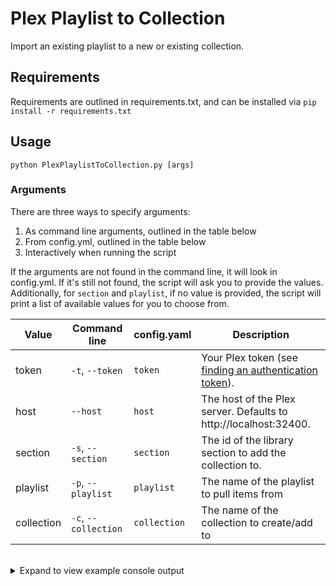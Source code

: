 # Plex Playlist to Collection

Import an existing playlist to a new or existing collection.

## Requirements

Requirements are outlined in requirements.txt, and can be installed via `pip install -r requirements.txt`

## Usage

`python PlexPlaylistToCollection.py [args]`

### Arguments

There are three ways to specify arguments:

1. As command line arguments, outlined in the table below
2. From config.yml, outlined in the table below
3. Interactively when running the script

If the arguments are not found in the command line, it will look in config.yml. If it's still not found, the script will ask you to provide the values. Additionally, for `section` and `playlist`, if no value is provided, the script will print a list of available values for you to choose from.

Value | Command line | config.yaml |Description
---|---|---|---
token | `-t`, `--token` | `token` | Your Plex token (see [finding an authentication token](https://support.plex.tv/articles/204059436-finding-an-authentication-token-x-plex-token/)).
host | `--host` | `host` | The host of the Plex server. Defaults to http://localhost:32400.
section | `-s`, `--section` | `section` | The id of the library section to add the collection to.
playlist | `-p`, `--playlist` | `playlist` | The name of the playlist to pull items from
collection | `-c`, `--collection` | `collection` | The name of the collection to create/add to

<br>

<details><summary>Expand to view example console output</summary>

```
> git clone https://github.com/danrahn/PlexPlaylistToCollection.git
Cloning into 'PlexPlaylistToCollection'...
...
> cd PlexPlaylistToCollection
> python PlexPlaylistToCollection.py

Enter your Plex token: XYZ

Available Playlists:

[1] MyPlaylist1
[2] MyPlaylist2
[3] MyPlaylist3

Select a playlist (-1 to cancel, prepend 'L' to list the items in the playlist): L2

Items in "MyPlaylist2":
    MyMovie1
    MyMovie2
    MyMovie3

[1] MyPlaylist1
[2] MyPlaylist2
[3] MyPlaylist3

Select a playlist (-1 to cancel, prepend 'L' to list the items in the playlist): 2

Selected MyPlaylist2

Choose a library to add the collection to.
NOTE: Only playlist items part of the chosen library will be added to the collection.

Available Libraries:

[1] Movies
[3] TV Shows

Enter the library number (-1 to cancel): 1

Selected "Movies"

Enter the collection name: MyCollection

Create a new collection "MyCollection" and add all applicable items from your playlist to it (y/n)? y

Adding 3 items to collection "MyCollection"

Added "MyMovie1" to "MyCollection"
Added "MyMovie2" to "MyCollection"
Added "MyMovie3" to "MyCollection"

Done!
>
```

</details>
